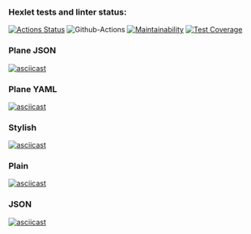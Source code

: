 ### Hexlet tests and linter status:
[![Actions Status](https://github.com/vladimirloskutov/frontend-project-lvl2/workflows/hexlet-check/badge.svg)](https://github.com/vladimirloskutov/frontend-project-lvl2/actions)
![Github-Actions](https://github.com/vladimirloskutov/frontend-project-lvl2/workflows/github-actions/badge.svg)
[![Maintainability](https://api.codeclimate.com/v1/badges/8f099b6a2de01faf6269/maintainability)](https://codeclimate.com/github/vladimirloskutov/frontend-project-lvl2/maintainability)
[![Test Coverage](https://api.codeclimate.com/v1/badges/8f099b6a2de01faf6269/test_coverage)](https://codeclimate.com/github/vladimirloskutov/frontend-project-lvl2/test_coverage)

### Plane JSON
[![asciicast](https://asciinema.org/a/400888.svg)](https://asciinema.org/a/400888)

### Plane YAML
[![asciicast](https://asciinema.org/a/400894.svg)](https://asciinema.org/a/400894)

### Stylish
[![asciicast](https://asciinema.org/a/400893.svg)](https://asciinema.org/a/400893)

### Plain
[![asciicast](https://asciinema.org/a/400900.svg)](https://asciinema.org/a/400900)

### JSON
[![asciicast](https://asciinema.org/a/400903.svg)](https://asciinema.org/a/400903)